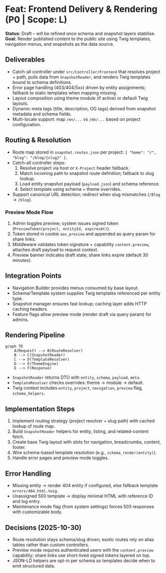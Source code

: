 # Feat: Frontend Delivery & Rendering (P0 | Scope: L)

**Status:** Draft – will be refined once schema and snapshot layers stabilise.  
**Goal:** Render published content to the public site using Twig templates, navigation menus, and snapshots as the data source.

## Deliverables
- Catch-all controller under `src/Controller/Frontend` that resolves project + path, pulls data from `SnapshotReader`, and renders Twig templates bound to schema definitions.
- Error page handling (403/404/5xx) driven by entity assignments; fallback to static templates when mapping missing.
- Layout composition using theme module (if active) or default Twig layouts.
- Dynamic meta tags (title, description, OG tags) derived from snapshot metadata and schema fields.
- Multi-locale support: map `/en/...` vs `/de/...` based on project configuration.

## Routing & Resolution
- Route map stored in `snapshot.routes.json` per project: `{ "home": "/", "blog": "/blog/{slug}" }`.
- Catch-all controller steps:
  1. Resolve project via host or `X-Project` header fallback.
  2. Match incoming path to snapshot route definition; fallback to slug lookup.
  3. Load entity snapshot payload (`payload.json`) and schema reference.
  4. Select template using schema + theme overrides.
- Support canonical URL detection; redirect when slug mismatches (`/Blog` → `/blog`).

### Preview Mode Flow
1. Admin toggles preview; system issues signed token (`PreviewToken(project, entityId, expiresAt)`).
2. Token stored in cookie `aav_preview` and appended as query param for share links.
3. Middleware validates token signature + capability `content.preview`, attaches draft payload to request context.
4. Preview banner indicates draft state; share links expire (default 30 minutes).

## Integration Points
- Navigation Builder provides menus consumed by base layout.
- Schema/Template system supplies Twig templates referenced per entity type.
- Snapshot manager ensures fast lookup; caching layer adds HTTP caching headers.
- Feature flags allow preview mode (render draft via query param) for admins.

## Rendering Pipeline
```mermaid
graph TD
    A(Request) --> B(RouteResolver)
    B --> C(SnapshotReader)
    C --> D(TemplateResolver)
    D --> E(ThemeEngine)
    E --> F(Response)
```
- `SnapshotReader` returns DTO with `entity`, `schema`, `payload`, `meta`.
- `TemplateResolver` checks overrides: theme → module → default.
- Twig context includes `entity`, `project`, `navigation`, `preview` flag, `schema_helpers`.

## Implementation Steps
1. Implement routing strategy (project resolver + slug path) with cached lookup of route map.
2. Build `SnapshotReader` helpers for entity, listing, and related-content fetch.
3. Create base Twig layout with slots for navigation, breadcrumbs, content, footer.
4. Wire schema-based template resolution (e.g., `schema_render(entity)`).
5. Handle error pages and preview mode toggles.

## Error Handling
- Missing entity → render 404 entity if configured, else fallback template `errors/404.html.twig`.
- Unassigned 500 template → display minimal HTML with reference ID and log entry.
- Maintenance mode flag (from system settings) forces 503 responses with customizable body.

## Decisions (2025-10-30)
- Route resolution stays schema/slug driven; exotic routes rely on alias tables rather than custom controllers.
- Preview mode requires authenticated users with the `content.preview` capability; share links use short-lived signed tokens layered on top.
- JSON-LD helpers are opt-in per schema so templates decide when to emit structured data.
